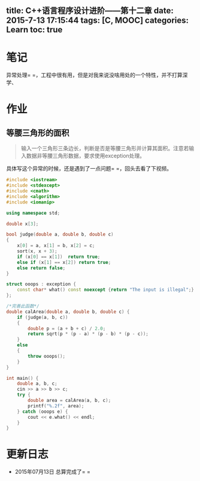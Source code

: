 title: C++语言程序设计进阶——第十二章
date: 2015-7-13 17:15:44
tags: [C, MOOC]
categories: Learn
toc: true
---
# 笔记
异常处理= =，工程中很有用，但是对我来说没啥用处的一个特性，并不打算深学、

<!-- more -->

# 作业
## 等腰三角形的面积
> 输入一个三角形三条边长，判断是否是等腰三角形并计算其面积。注意若输入数据非等腰三角形数据，要求使用exception处理。

具体写这个异常的时候，还是遇到了一点问题= =，回头去看了下视频。

```cpp
#include <iostream>
#include <stdexcept>
#include <cmath>
#include <algorithm>
#include <iomanip>

using namespace std;

double x[3];

bool judge(double a, double b, double c)
{
    x[0] = a, x[1] = b, x[2] = c;
    sort(x, x + 3);
    if (x[0] == x[1])  return true;
    else if (x[1] == x[2]) return true;
    else return false;
}

struct ooops : exception {
    const char* what() const noexcept {return "The input is illegal";}
};

/*完善此函数*/
double calArea(double a, double b, double c) {
    if (judge(a, b, c))
    {
        double p = (a + b + c) / 2.0;
        return sqrt(p * (p - a) * (p - b) * (p - c));
    }
    else
    {
        throw ooops();
    }
}

int main() {
    double a, b, c;
    cin >> a >> b >> c;
    try {
        double area = calArea(a, b, c);
        printf("%.2f", area);
    } catch (ooops e) {
        cout << e.what() << endl;
    }
}
```
# 更新日志
- 2015年07月13日 总算完成了= =